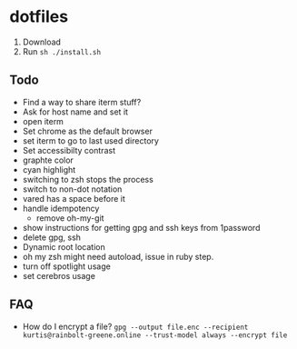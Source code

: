 # dotfiles

  1. Download
  2. Run `sh ./install.sh`


## Todo

  - Find a way to share iterm stuff?
  - Ask for host name and set it
  - open iterm
  - Set chrome as the default browser
  - set iterm to go to last used directory
  - Set accessibilty contrast
  - graphte color
  - cyan highlight
  - switching to zsh stops the process
  - switch to non-dot notation
  - vared has a space before it
  - handle idempotency
    - remove oh-my-git
  - show instructions for getting gpg and ssh keys from 1password
  - delete gpg, ssh
  - Dynamic root location
  - oh my zsh might need autoload, issue in ruby step.
  - turn off spotlight usage
  - set cerebros usage

## FAQ

  - How do I encrypt a file? `gpg --output file.enc --recipient kurtis@rainbolt-greene.online --trust-model always --encrypt file`
